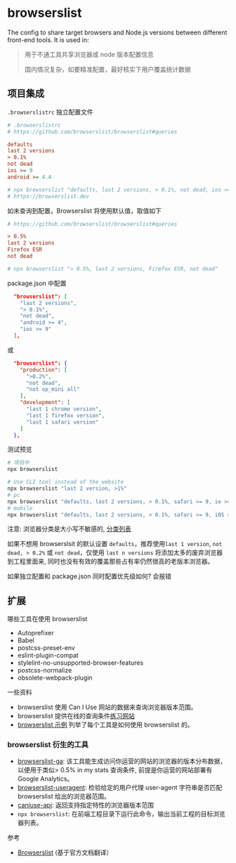 # browserslist

The config to share target browsers and Node.js versions between different front-end tools. It is used in:

> 用于不通工具共享浏览器或 node 版本配置信息
>
> 国内情况复杂，如要精准配置，最好核实下用户覆盖统计数据

## 项目集成

`.browserslistrc` 独立配置文件

```ini
# .browserslistrc
# https://github.com/browserslist/browserslist#queries

defaults
last 2 versions
> 0.1%
not dead
ios >= 9
android >= 4.4

# npx browserslist "defaults, last 2 versions, > 0.1%, not dead, ios >= 9, android >= 4.4"
# https://browserslist.dev
```

如未查询到配置，Browserslist 将使用默认值，取值如下

```ini
# https://github.com/browserslist/browserslist#queries

> 0.5%
last 2 versions
Firefox ESR
not dead

# npx browserslist "> 0.5%, last 2 versions, Firefox ESR, not dead"
```

package.json 中配置

```json
  "browserslist": [
    "last 2 versions",
    "> 0.1%",
    "not dead",
    "android >= 4",
    "ios >= 9"
  ],
```

或

```json
  "browserslist": {
    "production": [
      ">0.2%",
      "not dead",
      "not op_mini all"
    ],
    "development": [
      "last 1 chrome version",
      "last 1 firefox version",
      "last 1 safari version"
    ]
  },
```

测试预览

```bash
# 项目中
npx browserslist

# Use CLI tool instead of the website
npx browserslist "last 2 version, >1%"
# pc
npx browserslist "defaults, last 2 versions, > 0.1%, safari >= 9, ie >= 10"
# mobile
npx browserslist "defaults, last 2 versions, > 0.1%, safari >= 9, iOS >= 9, android >= 4.4"
```

注意: 浏览器分类是大小写不敏感的, [分类列表](https://github.com/browserslist/browserslist#browsers)

如果不想用 browserslsit 的默认设置 `defaults`，推荐使用`last 1 version`, `not dead, > 0.2%` 或 `not dead`，仅使用 `last n versions` 将添加太多的废弃浏览器到工程里面来, 同时也没有有效的覆盖那些占有率仍然很高的老版本浏览器。

如果独立配置和 package.json 同时配置优先级如何? 会报错

## 扩展

哪些工具在使用 browserslist

- Autoprefixer
- Babel
- postcss-preset-env
- eslint-plugin-compat
- stylelint-no-unsupported-browser-features
- postcss-normalize
- obsolete-webpack-plugin

一些资料

- browserslist 使用 Can I Use 网站的数据来查询浏览器版本范围。
- browserslist 提供在线的查询条件[练习网站](https://browserslist.dev)
- [browserslist 示例](https://github.com/browserslist/browserslist-example) 列举了每个工具是如何使用 browserslist 的。

### browserslist 衍生的工具

- [browserslist-ga](https://github.com/browserslist/browserslist-ga): 该工具能生成访问你运营的网站的浏览器的版本分布数据，以便用于类似> 0.5% in my stats 查询条件, 前提是你运营的网站部署有 Google Analytics。
- [browserslist-useragent](https://github.com/browserslist/browserslist-useragent): 检验给定的用户代理 user-agent 字符串是否匹配 browserslist 给出的浏览器范围。
- [caniuse-api](https://www.npmjs.com/package/caniuse-api): 返回支持指定特性的浏览器版本范围
- `npx browserslist`: 在前端工程目录下运行此命令，输出当前工程的目标浏览器列表。

参考

- [Browserslist](https://juejin.cn/post/6844903669524086797) (基于官方文档翻译）
